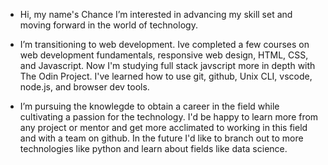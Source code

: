-  Hi, my name's Chance I’m interested in advancing my skill set and moving forward in the world of technology.

-  I’m transitioning to web development. Ive completed a few courses on web development fundamentals, responsive web design, HTML, CSS, and Javascript.        Now I'm studying full stack javscript more in depth with The Odin Project. I've learned how to use git, github, Unix CLI, vscode, node.js, and browser      dev tools.  
   

-  I’m pursuing the knowlegde to obtain a career in the field while cultivating a passion for the technology. I'd be happy to learn more from any project 
   or mentor and get more acclimated to working in this field and with a team on github. In the future I'd like to branch out to more technologies like        python and learn about fields like data science.


<!---
TakingChances01/TakingChances01 is a ✨ special ✨ repository because its `README.md` (this file) appears on your GitHub profile.
You can click the Preview link to take a look at your changes.
--->
